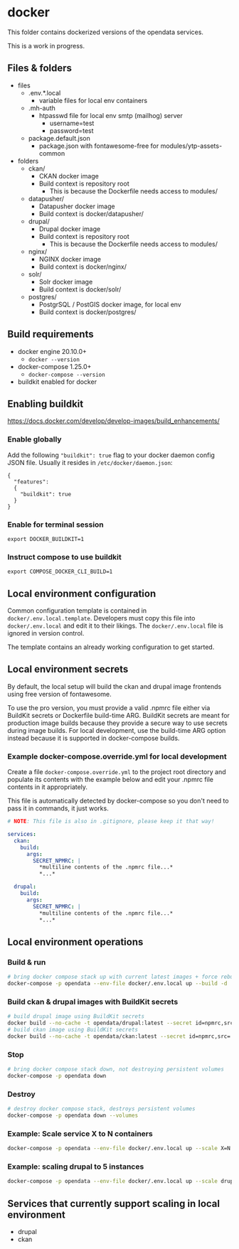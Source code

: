 # docker

This folder contains dockerized versions of the opendata services.

This is a work in progress.

## Files & folders

* files
  * .env.*.local
    * variable files for local env containers
  * .mh-auth
    * htpasswd file for local env smtp (mailhog) server
      * username=test
      * password=test
  * package.default.json
    * package.json with fontawesome-free for modules/ytp-assets-common
* folders
  * ckan/
    * CKAN docker image
    * Build context is repository root
      * This is because the Dockerfile needs access to modules/
  * datapusher/
    * Datapusher docker image
    * Build context is docker/datapusher/
  * drupal/
    * Drupal docker image
    * Build context is repository root
      * This is because the Dockerfile needs access to modules/
  * nginx/
    * NGINX docker image
    * Build context is docker/nginx/
  * solr/
    * Solr docker image
    * Build context is docker/solr/
  * postgres/
    * PostgrSQL / PostGIS docker image, for local env
    * Build context is docker/postgres/

## Build requirements

* docker engine 20.10.0+
  * `docker --version`
* docker-compose 1.25.0+
  * `docker-compose --version`
* buildkit enabled for docker

## Enabling buildkit

https://docs.docker.com/develop/develop-images/build_enhancements/

### Enable globally

Add the following `"buildkit": true` flag to your docker daemon config JSON file. Usually it resides in `/etc/docker/daemon.json`:
```
{
  "features":
  {
    "buildkit": true
  }
}
```

### Enable for terminal session

```
export DOCKER_BUILDKIT=1
```

### Instruct compose to use buildkit

```
export COMPOSE_DOCKER_CLI_BUILD=1
```

## Local environment configuration

Common configuration template is contained in `docker/.env.local.template`. Developers must copy this file into `docker/.env.local` and edit it to their likings. The `docker/.env.local` file is ignored in version control.

The template contains an already working configuration to get started.

## Local environment secrets

By default, the local setup will build the ckan and drupal image frontends using free version of fontawesome.

To use the pro version, you must provide a valid .npmrc file either via BuildKit secrets or Dockerfile build-time ARG. BuildKit secrets are meant for production image builds because they provide a secure way to use secrets during image builds. For local development, use the build-time ARG option instead because it is supported in docker-compose builds.

### Example docker-compose.override.yml for local development

Create a file `docker-compose.override.yml` to the project root directory and populate its contents with the example below and edit your .npmrc file contents in it appropriately.

This file is automatically detected by docker-compose so you don't need to pass it in commands, it just works.

```yml
# NOTE: This file is also in .gitignore, please keep it that way!

services:
  ckan:
    build:
      args:
        SECRET_NPMRC: |
          *multiline contents of the .npmrc file...*
          *...*

  drupal:
    build:
      args:
        SECRET_NPMRC: |
          *multiline contents of the .npmrc file...*
          *...*
```

## Local environment operations

### Build & run
```bash
# bring docker compose stack up with current latest images + force rebuild of all images
docker-compose -p opendata --env-file docker/.env.local up --build -d
```

### Build ckan & drupal images with BuildKit secrets
```bash
# build drupal image using BuildKit secrets
docker build --no-cache -t opendata/drupal:latest --secret id=npmrc,src=./modules/ytp-assets-common/.npmrc --file=./docker/drupal/Dockerfile .
# build ckan image using BuildKit secrets
docker build --no-cache -t opendata/ckan:latest --secret id=npmrc,src=./modules/ytp-assets-common/.npmrc --file=./docker/ckan/Dockerfile .
```

### Stop
```bash
# bring docker compose stack down, not destroying persistent volumes
docker-compose -p opendata down
```

### Destroy
```bash
# destroy docker compose stack, destroys persistent volumes
docker-compose -p opendata down --volumes
```

### Example: Scale service X to N containers
```bash
docker-compose -p opendata --env-file docker/.env.local up --scale X=N -d
```

### Example: scaling drupal to 5 instances
```bash
docker-compose -p opendata --env-file docker/.env.local up --scale drupal=5 -d
```

## Services that currently support scaling in local environment

* drupal
* ckan
